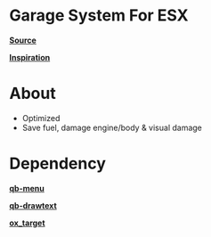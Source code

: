 # Garage System For ESX

**[Source](https://github.com/lockdownstudio/esx_advancedgarage)**

**[Inspiration](https://github.com/qbcore-framework/qb-garages)**

# About
- Optimized
- Save fuel, damage engine/body & visual damage

# Dependency
**[qb-menu](https://github.com/reyyghi/qb-menu-esx)**

**[qb-drawtext](https://github.com/reyyghi/qb-drawtext-esx)**

**[ox_target](https://github.com/overextended/ox_target/releases)**
